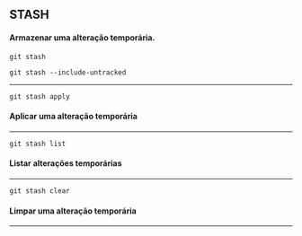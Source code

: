 ## **STASH**

#### Armazenar uma alteração temporária.
```git
git stash
```
```git
git stash --include-untracked
```
___
```git
git stash apply
```
#### Aplicar uma alteração temporária
___
```git
git stash list
```
#### Listar alterações temporárias
___
```git
git stash clear
```
#### Limpar uma alteração temporária
___
